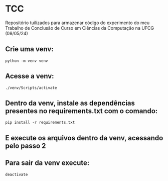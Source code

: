 # TCC
Repositório tuilizados para armazenar código do experimento do meu Trabalho de Conclusão de Curso em Ciências da Computação na UFCG (08/05/24)
## Crie uma venv:
    python -m venv venv
## Acesse a venv:
    ./venv/Scripts/activate
## Dentro da venv, instale as dependências presentes no requirements.txt com o comando:
    pip install -r requirements.txt
## E execute os arquivos dentro da venv, acessando pelo passo 2<br>
## Para sair da venv execute: 
    deactivate
